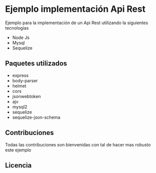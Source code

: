 # Ejemplo implementación Api Rest
Ejemplo para la implementación de un Api Rest utilizando la siguientes tecnologias

* Node Js
* Mysql
* Sequelize

## Paquetes utilizados

* express
* body-parser
* helmet
* cors
* jsonwebtoken
* ajv
* mysql2
* sequelize
* sequelize-json-schema

## Contribuciones

Todas las contribuciones son bienvenidas con tal de hacer mas robusto este ejemplo

## Licencia

